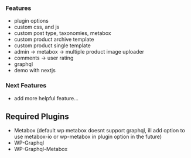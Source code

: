 ### Features

- plugin options
- custom css, and js
- custom post type, taxonomies, metabox
- custom product archive template
- custom product single template
- admin -> metabox -> multiple product image uploader
- comments -> user rating
- graphql
- demo with nextjs

### Next Features

- add more helpful feature...

## Required Plugins

- Metabox (default wp metabox doesnt support graphql, ill add option to use metabox-io or wp-metabox in plugin option in the future)
- WP-Graphql
- WP-Graphql-Metabox
